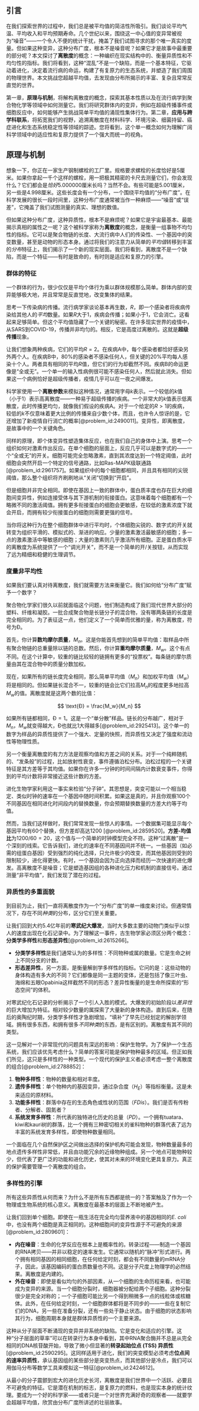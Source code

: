 ## 引言
在我们探索世界的过程中，我们总是被平均值的简洁性所吸引。我们谈论平均气温、平均收入和平均预期寿命。几个世纪以来，围绕这一中心值的变异常被视为“噪音”——一个令人不便的统计干扰，掩盖了我们试图寻求的那个唯一真实的度量。但如果这种变异，这种分布广度，根本不是噪音呢？如果它才是故事中最重要的部分呢？本文探讨了**离散度**的概念：一种编织在现实结构中的、衡量异质性和不均匀性的指标。我们将看到，这种“混乱”不是一个缺陷，而是一个基本特征，它驱动着进化，决定着流行病的命运，构建了有复原力的生态系统，并塑造了我们周围的物理世界。本文挑战您超越平均值，去发现由分布所揭示的丰富、复杂且常常反直觉的世界。

第一章，**原理与机制**，将解构离散度的概念，探索其基本性质以及在流行病学到聚合物化学等领域中如何测量它。我们将研究群体内的变异，例如在超级传播事件或细胞反应中，如何能够产生挑战简单平均值的涌现性集体行为。第二章，**应用与跨学科联系**，将拓宽我们的视野，追溯离散度在材料科学、环境污染、细菌持留、癌症进化和生态系统稳定性等领域的踪迹。您将看到，这个单一概念如何为理解广阔科学领域中的适应性和复原力提供了一个强大而统一的视角。

## 原理与机制

想象一下，你正在一家生产钢制螺栓的工厂里。规格要求螺栓的长度恰好是5厘米。如果你拿起一千个这样的螺栓，用一把极其精密的卡尺去测量它们，你会发现什么？它们都会是*恰好*$5.000000$厘米长吗？当然不会。有些可能是$5.001$厘米，另一些是$4.998$厘米。这些长度会有一个分布，一个围绕平均值的“分布广度”。在科学发展的很长一段时间里，这种分布广度通常被当作一种麻烦——“噪音”或“误差”，它掩盖了我们试图测量的真实、理想的数值。

但如果这种分布广度，这种异质性，根本不是麻烦呢？如果它是宇宙最基本、最能揭示真相的属性之一呢？这个被科学家称为**离散度**的概念，是衡量一组事物不均匀性的指标。它可以是聚合物链的长度、大流行病中人们的传染性、一个基因中的突变数量，甚至是动物的形态本身。通过将我们的注意力从简单的*平均值*转移到丰富的*分布*特征上，我们揭示了一个新的现实层面。我们将看到，离散度不是一个缺陷，而是一个特征——有时是致命的，有时则是适应和复原力的引擎。

### 群体的特征

一个群体的行为，很少仅仅是平均个体行为乘以群体规模那么简单。群体内部的变异能够极大地，并且常常是反直觉地，改变集体的结果。

思考一下传染病的传播。流行病学家谈论基本再生数，$R$，即一个感染者将疾病传染给其他人的*平均*数量。如果$R$大于1，疾病会传播；如果小于1，它会消亡。这看起来足够简单。但这个平均值隐藏了一个关键的秘密。在许多现实世界的疫情中，从SARS到COVID-19，传播并非均匀的。相反，它是高度过离散的。这就是**超级传播**现象。

让我们想象两种疾病，它们的平均$R=2$。在疾病A中，每个感染者都恰好感染另外两个人。在疾病B中，80%的感染者不感染任何人，但关键的20%平均每人感染十个人。两者具有相同的平均$R$值，但它们的行为却截然不同。疾病B的命运更像是“全或无”。一个单一的输入性病例很可能不感染任何人，然后就此消失。但如果这一个病例恰好是超级传播者，疫情几乎可以在一夜之间爆发。

科学家使用一个**离散参数**来模拟这种情况，通常用字母$k$表示。一个较低的$k$值（小于1）表示高离散度——一种易于超级传播的疾病。一个非常大的$k$值表示低离散度，此时传播更均匀，就像我们假设的疾病A。对于一个给定的$R \gt 1$的疾病，较低的$k$不仅意味着更大比例的传播来自少数个体，而且，也许令人惊讶的是，它还增加了新疫情自行消亡的概率[@problem_id:2490011]。变异性，即离散度，是故事中的一个关键角色。

同样的原理，即个体变异性塑造集体反应，也在我们自己的身体中上演。思考一个组织如何对激素作出反应。在单个细胞的层面上，反应几乎可以是数字式的——一个“全或无”的开关。细胞可能完全忽略激素，直到其浓度达到一个特定阈值，此时细胞会突然开启一个特定的信号通路，比如Ras-MAPK级联通路[@problem_id:2961757]。如果组织中的每个细胞都相同，并且具有相同的尖锐阈值，那么整个组织将齐刷刷地从“关闭”切换到“开启”。

但是细胞并非完全相同。即使在基因上一致的群体中，蛋白质丰度也存在巨大的细胞间变异性，例如连接受体与其下游机制的衔接蛋白。这意味着每个细胞都有一个略微不同的激活阈值。拥有更多衔接蛋白的细胞会更敏感，在较低的激素浓度下就会开启，而拥有较少衔接蛋白的细胞则需要更强的信号。

当你将这种行为在整个细胞群体中进行平均时，个体细胞尖锐的、数字式的开关就转变为组织平滑的、模拟式的、渐进的响应。少量的激素激活最敏感的细胞；多一点的激素激活中等敏感的细胞；大量的激素则几乎激活所有细胞。正是蛋白质水平的离散度为系统提供了一个“调光开关”，而不是一个简单的开/关按钮，从而实现了远为精细和稳健的生理调节。

### 度量非平均性

如果我们要认真对待离散度，我们就需要方法来衡量它。我们如何给“分布广度”赋予一个数字？

聚合物化学家们很久以前就面临这个问题，他们制造构成了我们现代世界大部分的塑料、纤维和凝胶。一批合成聚合物是长链分子的混合物，没有哪两条链的长度是完全相同的。为了表征这一点，他们定义了一个简单而优雅的量，称为离散度，符号为$\text{Đ}$。

首先，你计算**数均摩尔质量**，$M_n$。这是你能首先想到的简单平均值：取样品中所有聚合物链的总重量除以链的总数。然后，你计算**重均摩尔质量**，$M_w$。这个有点不同。在这个计算中，较重的链比较轻的链拥有更多的“投票权”。每条链的摩尔质量由其在混合物中的质量分数加权。

现在，如果所有的链长度完全相同，那么简单平均值（$M_n$）和加权平均值（$M_w$）将是相同的。但如果链长混合不一，较重的链会比它们拉高$M_n$的程度更多地拉高$M_w$的值。离散度就是这两个数的比值：

$$
\text{Đ} = \frac{M_w}{M_n}
$$

如果所有链都相同，$\text{Đ} = 1$。这是一个“单分散”样品。链长的分布越广，相对于$M_n$，$M_w$就变得越大，$\text{Đ}$也就比1大得越多[@problem_id:2925413]。这个单一的数字为样品的异质性提供了一个强大、定量的快照，而异质性又决定了强度和流动性等物理性质。

另一个衡量离散度的有力方法是观察均值和方差之间的关系。对于一个纯粹随机的、“发条般”的过程，比如放射性衰变，事件遵循泊松分布。泊松过程的一个关键特征是其方差等于其均值。如果你在许多一分钟的时间间隔内计数衰变事件，你得到的平均计数将非常接近这些计数的方差。

进化生物学家利用这一事实来检验“分子钟”。其思想是，突变可能以一个相当稳定、类似时钟的速率在一个基因中随时间积累。如果这是真的，并且你观察100个不同基因在相同进化时间段内的替换数量，你会预期替换数量的方差大约等于均值。

然而，当我们这样做时，我们常常发现一些惊人的事情。一个数据集可能显示每个基因平均有60个替换，但方差却高达1200 [@problem_id:2859520]。**方差-均值比**为$1200/60 = 20$，这个值与一个简单的时钟模型完全不符。这种“过离散”是一个深刻的线索。它告诉我们，进化的速率在不同基因间并不统一。一些基因（如必需的组蛋白基因）受到强烈的纯化选择，只允许极少的改变，而其他基因则受到的限制较少，进化得更快。有时，一个基因会因为正向选择而经历一次快速的进化爆发。高离散度不是噪音；它是塑造基因组的各种进化压力和机制的直接信号。通过测量“非平均值”，我们发现了潜在的过程。

### 异质性的多重面貌

到目前为止，我们一直将离散度作为一个“分布广度”的单一维度来讨论。但通常情况下，存在不同*种类*的分布，区分它们至关重要。

让我们回到大约5.4亿年前的**寒武纪大爆发**，当时大多数主要的动物门类似乎以惊人的速度出现在化石记录中。为了理解这一事件，古生物学家必须区分两个概念：**分类学多样性**和**形态差异性**[@problem_id:2615266]。

*   **分类学多样性**是我们通常认为的多样性：不同物种或属的数量。它是生命之树上不同分支的计数。
*   **形态差异性**，另一方面，是衡量解剖学多样性的指标。它问的是：这些动物的身体构造有多大的不同？它们都像是同一主题的变体，还是包括了像三叶虫、海绵和五眼Opabinia这样截然不同的形态？差异性衡量的是生命所探索的“形态空间”的体积。

对寒武纪化石记录的分析揭示了一个引人入胜的模式。大爆发的初始阶段以*差异性*的巨大增加为特征。相对较少数量的属探索了大量新的身体构造。直到后来，在随后的奥陶纪时期，分类学多样性才急剧增加，“填补”了早先已经划定的解剖学领域。拥有很多东西，和拥有很多*不同种类*的东西，是有区别的。离散度有其不同的类型。

这一见解对一个非常现代的问题具有深远的影响：保护生物学。为了保护一个生态系统，我们应该优先考虑什么？简单的答案可能是保护物种最多的区域。但正如我们所见，这只是多样性的一种类型。一个现代的保护主义者必须考虑一整个离散度的组合[@problem_id:2788852]：

1.  **物种多样性**：物种的数量和相对丰度。
2.  **遗传多样性**：单个物种内的基因变异，通过杂合度（$H_E$）等指标衡量。这是未来适应的原材料。
3.  **功能多样性**：群落中存在的生态角色或性状的范围（$FDis$）。我们是否有传粉者、分解者、固氮者？
4.  **系统发育多样性**：所代表的独特进化历史的总量（$PD$）。一个拥有tuatara、kiwi和kauri树的群落，比一个拥有三种密切相关的雀科物种的群落代表了远为丰富的系统发育多样性，即使物种数量相同。

一个面临在几个自然保护区之间做出选择的保护机构可能会发现，物种数量最多的地点遗传多样性非常低，并且由功能冗余的近缘物种组成。另一个地点可能物种较少，但代表了更广泛的功能和进化历史，使其对未来的环境变化更具复原力。真正的保护需要管理一个离散度的组合。

### 多样性的引擎

所有这些异质性从何而来？为什么不是所有东西都是统一的？答案触及了作为一个物理或生物系统的核心意义。离散度在最基本的层面上不断地被产生。

让我们回到单个细胞。即使在一瓶生活在完全均匀营养液中的基因相同的*E. coli*中，也没有两个细胞是真正相同的。这种细胞间的变异性源于不可避免的来源[@problem_id:2809601]：

*   **内在噪音**：生命的化学反应在根本上是概率性的。转录过程——制造一个基因的RNA拷贝——并非以稳定的速率发生。它通常以随机的“脉冲”形式进行。两个拥有相同基因的相同细胞，在任何给定时刻，都会有不同数量的mRNA分子，因此，该基因编码的蛋白质数量也不同。这是分子尺度上物理学的必然结果。离散度是内建的。
*   **外在噪音**：即使是看似均匀的外部因素，从一个细胞的生命历程来看，也可能成为变异的来源。当一个细胞分裂时，细胞器被分配给两个子细胞。这种分裂很少是完全对称的；一个子细胞可能比另一个得到稍微多一点的线粒体或核糖体。此外，在任何给定时刻，一个细胞群体都将是不同步的——一些在复制它们的DNA，另一些在准备分裂，还有一些处于静止状态。由于细胞的状态影响其行为，细胞周期本身就是群体异质性的一个主要来源。

这种从分子层面不断涌现的变异并非系统的缺陷。它是变化和适应的引擎。这种“分子层面的草率”可以在转录行为本身中看到，其中RNA聚合酶并不总是从完全相同的DNA核苷酸开始，导致了微小但显著的**转录起始位点 (TSS) 异质性**[@problem_id:2590295]。这同样适用于进化，我们的突变模型必须考虑**位点间的速率异质性**，承认基因组的某些部分是突变热点，而其他部分是冷点，我们可以用伽马分布等数学工具来模拟这一特征[@problem_id:2424612]。

从最小的分子震颤到宏大的进化历史长河，离散度是我们世界中一个活跃、必要且不可避免的特征。它是潜在机制的标志，是复原力的燃料，也是现实本身的统计纹理。要成为一个好的科学家——或者只是一个对世界充满好奇的观察者——就要学会超越平均值，欣赏由分布广度所讲述的壮丽故事。

